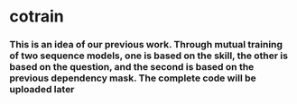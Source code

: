 # cotrain
### This is an idea of our previous work. Through mutual training of two sequence models, one is based on the skill, the other is based on the question, and the second is based on the previous dependency mask. The complete code will be uploaded later
